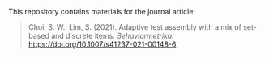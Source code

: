 
This repository contains materials for the journal article:

> Choi, S. W., Lim, S. (2021). Adaptive test assembly with a mix of set-based and discrete items. *Behaviormetrika.* https://doi.org/10.1007/s41237-021-00148-6
